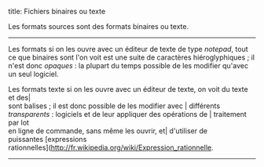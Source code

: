 title: Fichiers binaires ou texte

Les formats sources sont des formats binaires ou texte.

  ------------------ ----------------------------------------------------------------------- --------------------------
  Les formats        si on les ouvre avec un éditeur de texte de type *notepad*, tout ce que 
  binaires sont      l\'on voit est une suite de caractères hiéroglyphiques ; il n\'est donc 
  *opaques* :        la plupart du temps possible de les modifier qu\'avec un seul logiciel. 

  Les formats texte  si on les ouvre avec un éditeur de texte, on voit du texte et des\|     
  sont               balises ; il est donc possible de les modifier avec \| différents       
  *transparents* :   logiciels et de leur appliquer des opérations de \| traitement par lot  
                     en ligne de commande, sans même les ouvrir, et\| d\'utiliser de         
                     puissantes \[expressions                                                
                     rationnelles\](<http://fr.wikipedia.org/wiki/Expression_rationnelle>.   
  ------------------ ----------------------------------------------------------------------- --------------------------
